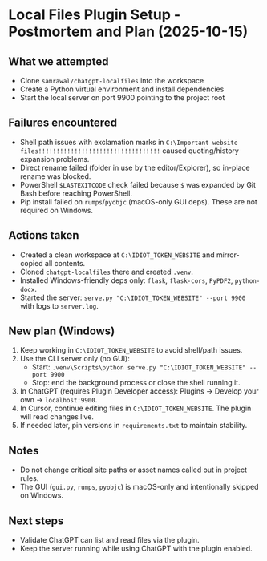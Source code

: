 # Local Files Plugin Setup - Postmortem and Plan (2025-10-15)

## What we attempted
- Clone `samrawal/chatgpt-localfiles` into the workspace
- Create a Python virtual environment and install dependencies
- Start the local server on port 9900 pointing to the project root

## Failures encountered
- Shell path issues with exclamation marks in `C:\Important website files!!!!!!!!!!!!!!!!!!!!!!!!!!!!!!!!!!` caused quoting/history expansion problems.
- Direct rename failed (folder in use by the editor/Explorer), so in-place rename was blocked.
- PowerShell `$LASTEXITCODE` check failed because `$` was expanded by Git Bash before reaching PowerShell.
- Pip install failed on `rumps`/`pyobjc` (macOS-only GUI deps). These are not required on Windows.

## Actions taken
- Created a clean workspace at `C:\IDIOT_TOKEN_WEBSITE` and mirror-copied all contents.
- Cloned `chatgpt-localfiles` there and created `.venv`.
- Installed Windows-friendly deps only: `flask`, `flask-cors`, `PyPDF2`, `python-docx`.
- Started the server: `serve.py "C:\IDIOT_TOKEN_WEBSITE" --port 9900` with logs to `server.log`.

## New plan (Windows)
1) Keep working in `C:\IDIOT_TOKEN_WEBSITE` to avoid shell/path issues.
2) Use the CLI server only (no GUI):
   - Start: `.venv\Scripts\python serve.py "C:\IDIOT_TOKEN_WEBSITE" --port 9900`
   - Stop:  end the background process or close the shell running it.
3) In ChatGPT (requires Plugin Developer access): Plugins → Develop your own → `localhost:9900`.
4) In Cursor, continue editing files in `C:\IDIOT_TOKEN_WEBSITE`. The plugin will read changes live.
5) If needed later, pin versions in `requirements.txt` to maintain stability.

## Notes
- Do not change critical site paths or asset names called out in project rules.
- The GUI (`gui.py`, `rumps`, `pyobjc`) is macOS-only and intentionally skipped on Windows.

## Next steps
- Validate ChatGPT can list and read files via the plugin.
- Keep the server running while using ChatGPT with the plugin enabled.


